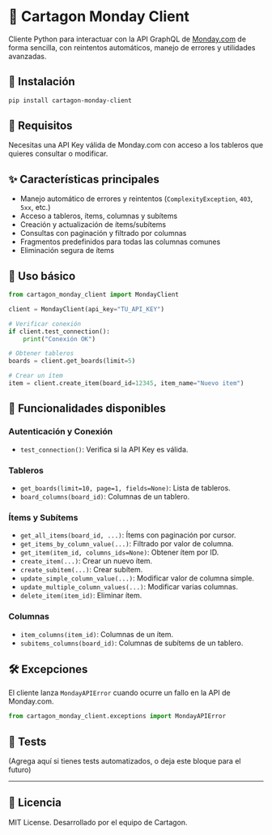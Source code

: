 # 🧩 Cartagon Monday Client

Cliente Python para interactuar con la API GraphQL de [Monday.com](https://monday.com) de forma sencilla, con reintentos automáticos, manejo de errores y utilidades avanzadas.

## 🚀 Instalación

```bash
pip install cartagon-monday-client
```

## 🔑 Requisitos

Necesitas una API Key válida de Monday.com con acceso a los tableros que quieres consultar o modificar.

## ✨ Características principales

- Manejo automático de errores y reintentos (`ComplexityException`, `403`, `5xx`, etc.)
- Acceso a tableros, ítems, columnas y subítems
- Creación y actualización de ítems/subítems
- Consultas con paginación y filtrado por columnas
- Fragmentos predefinidos para todas las columnas comunes
- Eliminación segura de ítems

## 🧱 Uso básico

```python
from cartagon_monday_client import MondayClient

client = MondayClient(api_key="TU_API_KEY")

# Verificar conexión
if client.test_connection():
    print("Conexión OK")

# Obtener tableros
boards = client.get_boards(limit=5)

# Crear un ítem
item = client.create_item(board_id=12345, item_name="Nuevo item")
```

## 🔧 Funcionalidades disponibles

### Autenticación y Conexión
- `test_connection()`: Verifica si la API Key es válida.

### Tableros
- `get_boards(limit=10, page=1, fields=None)`: Lista de tableros.
- `board_columns(board_id)`: Columnas de un tablero.

### Ítems y Subítems
- `get_all_items(board_id, ...)`: Ítems con paginación por cursor.
- `get_items_by_column_value(...)`: Filtrado por valor de columna.
- `get_item(item_id, columns_ids=None)`: Obtener ítem por ID.
- `create_item(...)`: Crear un nuevo ítem.
- `create_subitem(...)`: Crear subítem.
- `update_simple_column_value(...)`: Modificar valor de columna simple.
- `update_multiple_column_values(...)`: Modificar varias columnas.
- `delete_item(item_id)`: Eliminar ítem.

### Columnas
- `item_columns(item_id)`: Columnas de un ítem.
- `subitems_columns(board_id)`: Columnas de subítems de un tablero.

## 🛠 Excepciones

El cliente lanza `MondayAPIError` cuando ocurre un fallo en la API de Monday.com.

```python
from cartagon_monday_client.exceptions import MondayAPIError
```

## 🧪 Tests

(Agrega aquí si tienes tests automatizados, o deja este bloque para el futuro)

---

## 📝 Licencia

MIT License. Desarrollado por el equipo de Cartagon.

